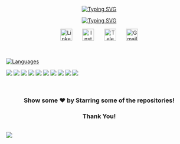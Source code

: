 <p align="center">
  <a href="https://github.com/priya-1022">
 <a href="https://git.io/typing-svg"><img src="https://readme-typing-svg.demolab.com?font=Exo+2&weight=500&size=22&duration=1&pause=1&color=06D5F7&center=true&vCenter=true&repeat=false&random=false&width=435&lines=Priya+Keshari" alt="Typing SVG" /></a>
<p align="center">
  
<p align="center">
 <a href="https://git.io/typing-svg"><img src="https://readme-typing-svg.demolab.com?font=Outfit&weight=500&size=22&pause=1000&color=FF7C06D5&center=true&repeat=false&random=false&width=500&height=100&lines=Full+Stack+Web+Developer;Data+Analyst;DevOps+Enthusiast" alt="Typing SVG" /></a></p>
<p align="center">

  <!-- Social icons section -->
<p align="center">
  <!-- 
    <a href="https://www.youtube.com/@bishalyadav2203"><img width="32px" alt="Youtube" title="Youtube" src="https://cdn2.iconfinder.com/data/icons/social-media-2285/512/1_Youtube_colored_svg-128.png"/></a>
  &#8287;&#8287;&#8287;&#8287;&#8287;
    -->
  <a href="https://www.linkedin.com/in/priyakeshari/"><img width="32px" alt="LinkedIn" title="LinkedIn" src="https://cdn2.iconfinder.com/data/icons/social-media-2285/512/1_Linkedin_unofficial_colored_svg-128.png"/></a>
  &#8287;&#8287;&#8287;&#8287;&#8287;
   <!-- 
  <a href="https://twitter.com/bishal_2203"><img width="32px" alt="Twitter" title="Twitter" src="https://cdn2.iconfinder.com/data/icons/threads-by-instagram/24/x-logo-twitter-new-brand-512.png"/></a>
  &#8287;&#8287;&#8287;&#8287;&#8287;
  <a href="https://discord.gg/892467772167159859" alt="Discord" title="Discord Server"><img width="32px" src="https://i.imgur.com/OViZO8J.png"/></a>
  &#8287;&#8287;&#8287;&#8287;&#8287;  -->
  <a href="https://www.instagram.com/priya_keshari10/"><img width="32px" alt="Instagram" title="Instagram" src="https://cdn2.iconfinder.com/data/icons/social-icons-33/128/Instagram-256.png"></a>
  &#8287;&#8287;&#8287;&#8287;&#8287;
  <a href="https://t.me/Priya_1003/"><img width="32px" alt="Telegram" title="Telegram" src="https://cdn4.iconfinder.com/data/icons/logos-and-brands/512/335_Telegram_logo-256.png"/></a>
 &#8287;&#8287;&#8287;&#8287;&#8287;
  <a href="mailto:kesharipriya680@gmail.com"><img width="32px" alt="Gmail" title="G-mail" src="https://cdn4.iconfinder.com/data/icons/social-media-logos-6/512/112-gmail_email_mail-256.png"/></a>
</p>

<br/>

<!-- ICONS -->
<a href="https://git.io/typing-svg"><img src="https://readme-typing-svg.demolab.com?font=Kanit&size=24&pause=1000&color=F7F7F7&repeat=false&random=false&width=300&lines=Languages%3A" alt="Languages" /></a>

<img src="https://img.shields.io/badge/HTML5-E34F26?style=for-the-badge&logo=html5&logoColor=white" /> <img src="https://img.shields.io/badge/PHP-777BB4?style=for-the-badge&logo=php&logoColor=white" /> <img src="https://img.shields.io/badge/Python-FFD43B?style=for-the-badge&logo=python&logoColor=blue" /> <img src="https://img.shields.io/badge/PHP-777BB4?style=for-the-badge&logo=php&logoColor=white" /> <img src="https://img.shields.io/badge/JavaScript-323330?style=for-the-badge&logo=javascript&logoColor=F7DF1E" /> <img src="https://img.shields.io/badge/C-00599C?style=for-the-badge&logo=c&logoColor=white" /> <img src="https://img.shields.io/badge/C%2B%2B-00599C?style=for-the-badge&logo=c%2B%2B&logoColor=white" /> <img src="https://img.shields.io/badge/Numpy-777BB4?style=for-the-badge&logo=numpy&logoColor=white" /> <img src="https://img.shields.io/badge/Pandas-2C2D72?style=for-the-badge&logo=pandas&logoColor=white" /> <img src="https://img.shields.io/badge/scikit_learn-F7931E?style=for-the-badge&logo=scikit-learn&logoColor=white" />


<br/>






<div align="center">

### Show some ❤️ by Starring some of the repositories!
### Thank You!
</div>

<br/>  

<div align="left"><img src="https://komarev.com/ghpvc/?username=priya-1022&&style=flat-square" align="center" />
</div>  

<br/>  
<!--
**Priya-1022/priya-1022** is a ✨ _special_ ✨ repository because its `README.md` (this file) appears on your GitHub profile.

Here are some ideas to get you started:

- 🔭 I’m currently working on ...
- 🌱 I’m currently learning ...
- 👯 I’m looking to collaborate on ...
- 🤔 I’m looking for help with ...
- 💬 Ask me about ...
- 📫 How to reach me: ...
- 😄 Pronouns: ...
- ⚡ Fun fact: ...
-->
